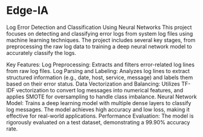 # Edge-IA
Log Error Detection and Classification Using Neural Networks This project focuses on detecting and classifying error logs from system log files using machine learning techniques. The project includes several key stages, from preprocessing the raw log data to training a deep neural network model to accurately classify the logs.

Key Features:
Log Preprocessing: Extracts and filters error-related log lines from raw log files.
Log Parsing and Labeling: Analyzes log lines to extract structured information (e.g., date, host, service, message) and labels them based on their error status.
Data Vectorization and Balancing: Utilizes TF-IDF vectorization to convert log messages into numerical features, and applies SMOTE for oversampling to handle class imbalance.
Neural Network Model: Trains a deep learning model with multiple dense layers to classify log messages. The model achieves high accuracy and low loss, making it effective for real-world applications.
Performance Evaluation: The model is rigorously evaluated on a test dataset, demonstrating a 99.90% accuracy rate.

